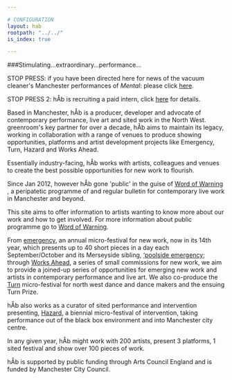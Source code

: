 ```yaml
---

# CONFIGURATION
layout: hab
rootpath: "../../"
is_index: true

---
```

###Stimulating…extraordinary…performance…    
           
STOP PRESS: if you have been directed here for news of the vacuum cleaner's Manchester performances of *Mental*: please click [here](/current/2013-domestic/vacuumcleaner/index.html).    
         
STOP PRESS 2: hÅb is recruiting a paid intern, click [here](http://habmcr.posthaven.com/paid-internship-6-months-with-hab-slash-word-of-warning) for details.

Based in Manchester, hÅb is a producer, developer and advocate of contemporary performance, live art and sited work in the North West. greenroom's key partner for over a decade, hÅb aims to maintain its legacy, working in collaboration with a range of venues to produce showing opportunities, platforms and artist development projects like Emergency, Turn, Hazard and Works Ahead.    

Essentially industry-facing, hÅb works with artists, colleagues and venues to create the best possible opportunities for new work to flourish.

Since Jan 2012, however hÅb gone 'public' in the guise of [Word of Warning](/index.html) , a peripatetic programme of and regular bulletin for contemporary live work in Manchester and beyond.   

This site aims to offer information to artists wanting to know more about our work and how to get involved.  For more information about public programme go to [Word of Warning](/index.html).   

From [emergency](/archive/2012-emergency), an annual micro-festival for new work, now in its 14th year, which presents up to 40 short pieces in a day each September/October and its Merseyside sibling, [‘poolside emergency](/current/2013-poolside/index.html); through [Works Ahead](/current/2013-worksahead/index.html), a series of small commissions for new work, we aim to provide a joined-up series of opportunities for emerging new work and artists in contemporary performance and live art.  We also co-produce the [Turn](http://turnmcr.org) micro-festival for north west dance and dance makers and the ensuing Turn Prize.    

hÅb also works as a curator of sited performance and intervention presenting, [Hazard](/archive/2012-hazard), a biennial micro-festival of intervention, taking performance out of the black box environment and into Manchester city centre.    

In any given year, hÅb might work with 200 artists, present 3 platforms, 1 sited festival and show over 100 pieces of work.    

hÅb is supported by public funding through Arts Council England and is funded by Manchester City Council.    

